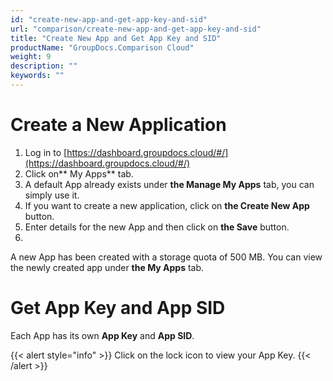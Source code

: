 ```yaml
---
id: "create-new-app-and-get-app-key-and-sid"
url: "comparison/create-new-app-and-get-app-key-and-sid"
title: "Create New App and Get App Key and SID"
productName: "GroupDocs.Comparison Cloud"
weight: 9
description: ""
keywords: ""
---
```







# Create a New Application #

1. Log in to [https://dashboard.groupdocs.cloud/#/](https://dashboard.groupdocs.cloud/#/)
1. Click on** My Apps** tab.
1. A default App already exists under **the Manage My Apps** tab, you can simply use it.
1. If you want to create a new application, click on **the Create New App** button.
1. Enter details for the new App and then click on **the Save** button.
1. 
A new App has been created with a storage quota of 500 MB. You can view the newly created app under **the My Apps** tab.


# Get App Key and App SID #

Each App has its own **App Key** and **App SID**.

{{< alert style="info" >}}
Click on the lock icon to view your App Key.
{{< /alert >}}
